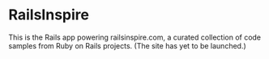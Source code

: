 # RailsInspire

This is the Rails app powering railsinspire.com, a curated collection of code samples from Ruby on Rails projects. (The site has yet to be launched.)
